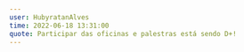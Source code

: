 ```yaml
---
user: HubyratanAlves
time: 2022-06-18 13:31:00
quote: Participar das oficinas e palestras está sendo D+!
---
```

